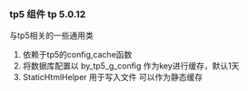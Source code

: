 ### tp5 组件 tp 5.0.12

与tp5相关的一些通用类

1. 依赖于tp5的config,cache函数
2. 将数据库配置以 by_tp5_g_config 作为key进行缓存，默认1天
3. StaticHtmlHelper 用于写入文件 可以作为静态缓存